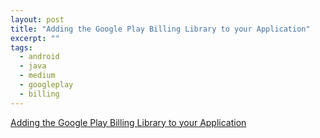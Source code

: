 ```yaml
---
layout: post
title: "Adding the Google Play Billing Library to your Application"
excerpt: ""
tags: 
  - android
  - java
  - medium
  - googleplay
  - billing
---
```


[Adding the Google Play Billing Library to your Application](https://medium.com/@patpatchpatrick/adding-the-google-play-billing-library-to-your-application-fbeb9ec03151)

